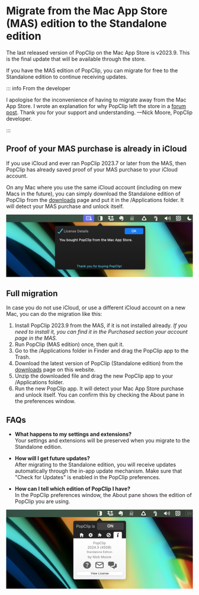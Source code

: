# Migrate from the Mac App Store (MAS) edition to the Standalone edition

The last released version of PopClip on the Mac App Store is v2023.9. This is the
final update that will be available through the store.

If you have the MAS edition of PopClip, you can migrate for free to the
Standalone edition to continue receiving updates.

::: info From the developer

I apologise for the inconvenience of having to migrate away from the Mac App
Store. I wrote an explanation for why PopClip left the store in a
[forum post](https://forum.popclip.app/t/popclip-is-leaving-the-mac-app-store/2188).
Thank you for your support and understanding. —Nick Moore, PopClip developer.

:::

## Proof of your MAS purchase is already in iCloud

If you use iCloud and ever ran PopClip 2023.7 or later from the MAS, then PopClip has already
saved proof of your MAS purchase to your iCloud account.

On any Mac where you use the same iCloud account (including on mew Macs in the
future), you can simply download the Standalone edition of PopClip from the
[downloads](/download) page and put it in the /Applications folder. It will
detect your MAS purchase and unlock itself.

![](./media/shot-mas-license-1.png "Standalone edition recognizing the MAS purchase")

## Full migration

In case you do not use iCloud, or use a different iCloud account on a new Mac,
you can do the migration like this:

1. Install PopClip 2023.9 from the MAS, if it is not installed already. _If you
   need to install it, you can find it in the Purchased section your account
   page in the MAS._
2. Run PopClip (MAS edition) once, then quit it.
3. Go to the /Applications folder in Finder and drag the PopClip app to the
   Trash.
4. Download the latest version of PopClip (Standalone edition) from the
   [downloads](/download) page on this website.
5. Unzip the downloaded file and drag the new PopClip app to your /Applications
   folder.
6. Run the new PopClip app. It will detect your Mac App Store purchase and
   unlock itself. You can confirm this by checking the About pane in the
   preferences window.

## FAQs

- **What happens to my settings and extensions?**<br>Your settings and
  extensions will be preserved when you migrate to the Standalone edition.

- **How will I get future updates?**<br>After migrating to the Standalone
  edition, you will receive updates automatically through the in-app update
  mechanism. Make sure that "Check for Updates" is enabled in the PopClip
  preferences.

- **How can I tell which edition of PopClip I have?**<br>In the PopClip
  preferences window, the About pane shows the edition of PopClip you are using.

![](./media/shot-2024-3-about.png "About pane for PopClip 2024.3, Standalone edition")
